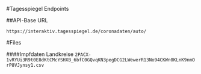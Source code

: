 #Tagesspiegel Endpoints

##API-Base URL

```https://interaktiv.tagesspiegel.de/coronadaten/auto/```

#Files

####Impfdaten Landkreise
```2PACX-1vRYUi3R9t0E8dKtCMcYSHXB_6bfC0GQvqKN3pegDCG2LWewerR13No94CKWn0KLnK9nmOrP8VJynsy1.csv```

